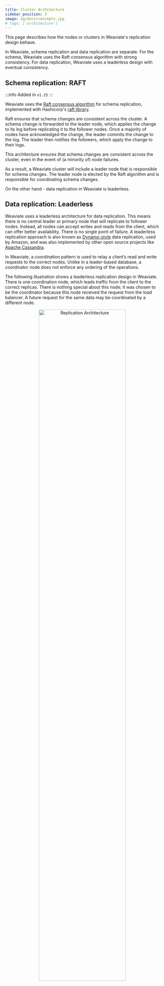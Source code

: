 ```yaml
---
title: Cluster Architecture
sidebar_position: 3
image: og/docs/concepts.jpg
# tags: ['architecture']
---
```



This page describes how the nodes or clusters in Weaviate's replication design behave.

In Weaviate, schema replication and data replication are separate. For the schema, Weaviate uses the Raft consensus algorithm with strong consistency. For data replication, Weaviate uses a leaderless design with eventual consistency.

## Schema replication: RAFT

:::info Added in `v1.25`
:::

Weaviate uses the [Raft consensus algorithm](https://raft.github.io/) for schema replication, implemented with Hashicorp's [raft library](https://pkg.go.dev/github.com/hashicorp/raft).

Raft ensures that schema changes are consistent across the cluster. A schema change is forwarded to the leader node, which applies the change to its log before replicating it to the follower nodes. Once a majority of nodes have acknowledged the change, the leader commits the change to the log. The leader then notifies the followers, which apply the change to their logs.

This architecture ensures that schema changes are consistent across the cluster, even in the event of (a minority of) node failures.

As a result, a Weaviate cluster will include a leader node that is responsible for schema changes. The leader node is elected by the Raft algorithm and is responsible for coordinating schema changes.

On the other hand - data replication in Weaviate is leaderless.

## Data replication: Leaderless

Weaviate uses a leaderless architecture for data replication. This means there is no central leader or primary node that will replicate to follower nodes. Instead, all nodes can accept writes and reads from the client, which can offer better availability. There is no single point of failure. A leaderless replication approach is also known as [Dynamo-style](https://www.allthingsdistributed.com/files/amazon-dynamo-sosp2007.pdf) data replication, used by Amazon, and was also implemented by other open source projects like [Apache Cassandra](https://cassandra.apache.org).

In Weaviate, a coordination pattern is used to relay a client’s read and write requests to the correct nodes. Unlike in a leader-based database, a coordinator node does not enforce any ordering of the operations.

The following illustration shows a leaderless replication design in Weaviate. There is one coordination node, which leads traffic from the client to the correct replicas. There is nothing special about this node; it was chosen to be the coordinator because this node received the request from the load balancer. A future request for the same data may be coordinated by a different node.

<p align="center"><img src="/img/docs/replication-architecture/replication-main-quorum.png" alt="Replication Architecture" width="75%"/></p>

The main advantage of a leaderless replication design is improved fault tolerance. Without a leader that handles all requests, a leaderless design offers better availability. In a single-leader design, all writes need to be processed by this leader. If this node cannot be reached or goes down, no writes can be processed. With a leaderless design, all nodes can receive write operations, so there is no risk of one master node failing.

On the flipside of high availability, a leaderless database tends to be less consistent. Because there is no leader node, data on different nodes may temporarily be out of date. Leaderless databases tend to be eventually consistent. Consistency in Weaviate is [tunable](./consistency.md), but this occurs at the expense of availability.


## Replication Factor

In Weaviate, data replication is enabled and controlled per collection. This means you can have different replication factors for different collections.

The replication factor (RF or n) determines how many copies of data are stored in the distributed setup. A replication factor of 1 means that there is only 1 copy of each data entry in the database setup, in other words there is no replication. A replication factor of 2 means that there are two copies of each data entry, which are present on two different nodes (replicas). Naturally, the replication factor cannot be higher than the number of nodes. Any node in the cluster can act as a coordinating node to lead queries to the correct target node(s).

A replication factor of 3 is commonly used, since this provides a right balance between performance and fault tolerance. An odd number of nodes is generally preferred, as it makes it easier to resolve conflicts. In a 3-node setup, a quorum can be reached with 2 nodes. Therefore the fault tolerance is 1 node. In a 2-node setup, on the other hand, no node failures can be tolerated while still reaching consensus across nodes. In a 4-node setup, respectively, 3 nodes would be required to reach a consensus. Thus, a 3-node setup has a better fault-tolerance to cost ratio than either a 2-node or 4-node setup.

<p align="center"><img src="/img/docs/replication-architecture/replication-factor.png" alt="Replication Factor" width="75%"/></p>


## Write operations

On a write operation, the client’s request will be sent to any node in the cluster. The first node which receives the request is assigned as the coordinator. The coordinator node sends the request to a number of predefined replicas and returns the result to the client. So, any node in the cluster can be a coordinator node. A client will only have direct contact with this coordinator node. Before sending the result back to the client, the coordinator node waits for a number of write acknowledgements from different nodes depending on the configuration. How many acknowledgements Weaviate waits for, depends on the [consistency configuration](./consistency.md).

**Steps**
1. The client sends data to any node, which will be assigned as the coordinator node
2. The coordinator node sends the data to more than one replica node in the cluster
3. The coordinator node waits for acknowledgement from x nodes. Starting with v1.18, x is [configurable](./consistency.md), and defaults to `ALL` nodes.
4. When x ACKs are received by the coordinator node, the write is successful.

As an example, consider a cluster size of 3 with replication factor of 3. So, all nodes in the distributed setup contain a copy of the data. When the client sends new data, this will be replicated to all three nodes.

<p align="center"><img src="/img/docs/replication-architecture/replication-rf3-size3.png" alt="Replication Factor 3 with cluster size 3" width="75%"/></p>

With a cluster size of 8 and a replication factor of 3, a write operation will not be sent to all 8 nodes, but only to those three containing the replicas. The coordinating node will determine which nodes the data will be written to. Which nodes store which collections (and therefore shards) is determined by the setup of Weaviate, which is known by each node and thus each coordinator node. Where something is replicated is deterministic, so all nodes know on which shard which data will land.

<p align="center"><img src="/img/docs/replication-architecture/replication-rf3-size8.png" alt="Replication Factor 3 with cluster size 8" width="75%"/></p>

## Read operations

Read operations are also coordinated by a coordinator node, which directs a query to the correct nodes that contain the data. Since one or more nodes may contain old (stale) data, the read client will determine which of the received data is the most recent before sending it to the user.

**Steps**
1. The client sends a query to Weaviate, any node in the cluster that receives the request first will act as the coordinator node
2. The coordinator node sends the query to more than one replica node in the cluster
3. The coordinator waits for a response from x nodes. *x is [configurable](./consistency.md) (`ALL`, `QUORUM` or `ONE`, available from v1.18, Get-Object-By-ID type requests have tunable consistency from v1.17).*
4. The coordinator node resolves conflicting data using some metadata (e.g. timestamp, id, version number)
5. The coordinator returns the latest data to the client

If the cluster size is 3 and the replication factor is also 3, then all nodes can serve the query. The consistency level determines how many nodes will be queried.

If the cluster size is 10 and the replication factor is 3, the 3 nodes which contain that data (collection) can serve queries, coordinated by the coordinator node. The client waits until x (the consistency level) nodes have responded.

import DocsMoreResources from '/_includes/more-resources-docs.md';

<DocsMoreResources />
